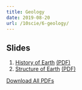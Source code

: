 ```yaml
---
title: Geology
date: 2019-08-20
url: /10scie/6-geology/
---
```


## Slides

1. [History of Earth](slides/1-introduction/) [(PDF)](pdfs/1-introduction.pdf)
2. [Structure of Earth](slides/2-structure-of-earth/) [(PDF)](pdfs/2-structure-of-earth.pdf)

[Download All PDFs](6-geology.zip)